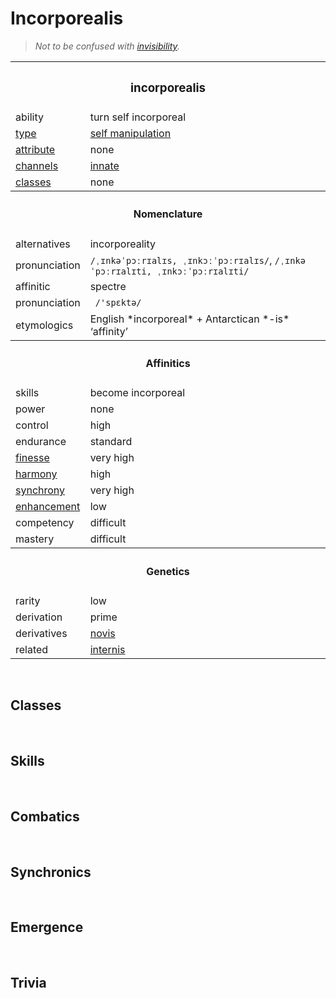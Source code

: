 # Incorporealis

> *Not to be confused with [invisibility](invisibility.md).*


<table>
  <tr>
    <th colspan="2"> <h3> incorporealis </h3> </th>
  </tr>
  <tr>
    <td> ability </td>
    <td> turn self incorporeal </td>
  </tr>
  <tr>
    <td> <a href="https://github.com/Sup2point0/Assort/blob/origin/affinities/readme.md#types"> type </a> </td>
    <td> <a href="https://github.com/Sup2point0/Assort/blob/origin/affinities/readme.md#self manipulation"> self manipulation </a> </td>
  </tr>
  <tr>
    <td> <a href="https://github.com/Sup2point0/Assort/blob/origin/affinities/readme.md#attributes"> attribute </a> </td>
    <td> none </td>
  </tr>
  <tr>
    <td> <a href="https://github.com/Sup2point0/Assort/blob/origin/affinities/readme.md#channels"> channels </a> </td>
    <td> <a href="https://github.com/Sup2point0/Assort/blob/origin/affinities/readme.md#innate"> innate </a> </td>
  </tr>
  <tr>
    <td> <a href="https://github.com/Sup2point0/Assort/blob/origin/affinities/readme.md#classes"> classes </a> </td>
    <td> none </td>
  </tr>
  <tr>
    <th colspan="2"> <h4> Nomenclature </h4> </th>
  </tr>
  <tr>
    <td> alternatives </td>
    <td> incorporeality </td>
  </tr>
  <tr>
    <td> pronunciation </td>
    <td> <code>/ˌɪnkəˈpɔːrɪalɪs, ˌɪnkɔːˈpɔːrɪalɪs/</code>, <code>/ˌɪnkəˈpɔːrɪalɪti, ˌɪnkɔːˈpɔːrɪalɪti/</code> </td>
  </tr>
  <tr>
    <td> affinitic </td>
    <td> spectre </td>
  </tr>
  <tr>
    <td> pronunciation </td>
    <td> <code> /'spɛktə/ </code> </td>
  </tr>
  <tr>
    <td> etymologics </td>
    <td> English *incorporeal* + Antarctican *-is* ‘affinity’ </td>
  </tr>
  <tr>
    <th colspan="2"> <h4> Affinitics </h4> </th>
  </tr>
  <tr>
    <td> skills </td>
    <td> become incorporeal </td>
  </tr>
  <tr>
    <td> power </td>
    <td> none </td>
  </tr>
  <tr>
    <td> control </td>
    <td> high </td>
  </tr>
  <tr>
    <td> endurance </td>
    <td> standard </td>
  </tr>
  <tr>
    <td> <a href="https://github.com/Sup2point0/Assort/blob/origin/affinities/readme.md#finesse"> finesse </a> </td>
    <td> very high </td>
  </tr>
  <tr>
    <td> <a href="https://github.com/Sup2point0/Assort/blob/origin/affinities/readme.md#harmony"> harmony </a> </td>
    <td> high </td>
  </tr>
  <tr>
    <td> <a href="https://github.com/Sup2point0/Assort/blob/origin/affinities/readme.md#synchrony"> synchrony </a> </td>
    <td> very high </td>
  </tr>
  <tr>
    <td> <a href="https://github.com/Sup2point0/Assort/blob/origin/affinities/readme.md#enhancement"> enhancement </a> </td>
    <td> low </td>
  </tr>
  <tr>
    <td> competency </td>
    <td> difficult </td>
  </tr>
  <tr>
    <td> mastery </td>
    <td> difficult </td>
  </tr>
  <tr>
    <th colspan="2"> <h4> Genetics </h4> </th>
  </tr>
  <tr>
    <td> rarity </td>
    <td> low </td>
  </tr>
  <tr>
    <td> derivation </td>
    <td> prime </td>
  </tr>
  <tr>
    <td> derivatives </td>
    <td> <a href="novis.md"> novis </a> </td>
  </tr>
  <tr>
    <td> related </td>
    <td> <a href="internis.md"> internis </a> </td>
  </tr>
</table>


<br>


## Classes


<br>


## Skills


<br>


## Combatics


<br>


## Synchronics


<br>


## Emergence


<br>


## Trivia
